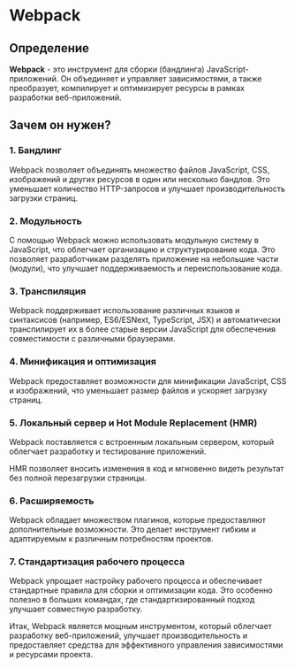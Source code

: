 # Webpack

## Определение
**Webpack** - это инструмент для сборки (бандлинга) JavaScript-приложений. Он объединяет и управляет зависимостями, а также преобразует, компилирует и оптимизирует ресурсы в рамках разработки веб-приложений.

## Зачем он нужен?

### 1. Бандлинг
Webpack позволяет объединять множество файлов JavaScript, CSS, изображений и других ресурсов в один или несколько бандлов. Это уменьшает количество HTTP-запросов и улучшает производительность загрузки страниц.

### 2. Модульность
С помощью Webpack можно использовать модульную систему в JavaScript, что облегчает организацию и структурирование кода. Это позволяет разработчикам разделять приложение на небольшие части (модули), что улучшает поддерживаемость и переиспользование кода.

### 3. Транспиляция
Webpack поддерживает использование различных языков и синтаксисов (например, ES6/ESNext, TypeScript, JSX) и автоматически транспилирует их в более старые версии JavaScript для обеспечения совместимости с различными браузерами.

### 4. Минификация и оптимизация
Webpack предоставляет возможности для минификации JavaScript, CSS и изображений, что уменьшает размер файлов и ускоряет загрузку страниц.

### 5. Локальный сервер и Hot Module Replacement (HMR)
Webpack поставляется с встроенным локальным сервером, который облегчает разработку и тестирование приложений. 

HMR позволяет вносить изменения в код и мгновенно видеть результат без полной перезагрузки страницы.

### 6. Расширяемость
Webpack обладает множеством плагинов, которые предоставляют дополнительные возможности. Это делает инструмент гибким и адаптируемым к различным потребностям проектов.

### 7. Стандартизация рабочего процесса
Webpack упрощает настройку рабочего процесса и обеспечивает стандартные правила для сборки и оптимизации кода. Это особенно полезно в больших командах, где стандартизированный подход улучшает совместную разработку.

Итак, Webpack является мощным инструментом, который облегчает разработку веб-приложений, улучшает производительность и предоставляет средства для эффективного управления зависимостями и ресурсами проекта.
